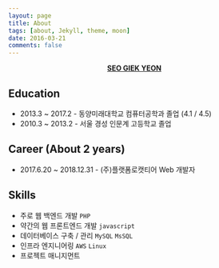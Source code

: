 ```yaml
---
layout: page
title: About
tags: [about, Jekyll, theme, moon]
date: 2016-03-21
comments: false
---
```


<center>
  <a href="http://seogiekyeon.github.io/">
    <b>SEO GIEK YEON</b>
  </a>
</center>

## Education
* 2013.3 ~ 2017.2 - 동양미래대학교 컴퓨터공학과 졸업 (4.1 / 4.5)
* 2010.3 ~ 2013.2 - 서울 경성 인문계 고등학교 졸업

## Career (About 2 years)
* 2017.6.20 ~ 2018.12.31 - (주)플랫폼로캣티어 Web 개발자

## Skills
* 주로 웹 백엔드 개발 `PHP`
* 약간의 웹 프론트엔드 개발 `javascript`
* 데이터베이스 구축 / 관리 `MySQL` `MsSQL`
* 인프라 엔지니어링 `AWS` `Linux`
* 프로젝트 매니지먼트

<!--
{% capture images %}
    https://cloud.githubusercontent.com/assets/754514/14509720/61c61058-01d6-11e6-93ab-0918515ecd56.png
    https://cloud.githubusercontent.com/assets/754514/14509716/61ac6c8e-01d6-11e6-879f-8308883de790.png
{% endcapture %}
{% include gallery images=images caption="Screenshots of Moon Theme" cols=2 %}

See a [live version of Moon](http://taylantatli.github.io/Moon) hosted on GitHub.

## Getting Started

To learn how to install and use this theme check out the [Setup Guide](http://taylantatli.me/Moon/moon-theme/) for more information. -->
